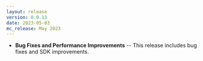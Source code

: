 ```yaml
---
layout: release
version: 8.0.13
date: 2023-05-03
mc_release: May 2023
---
```


* **Bug Fixes and Performance Improvements** -- This release includes bug fixes and SDK improvements.
